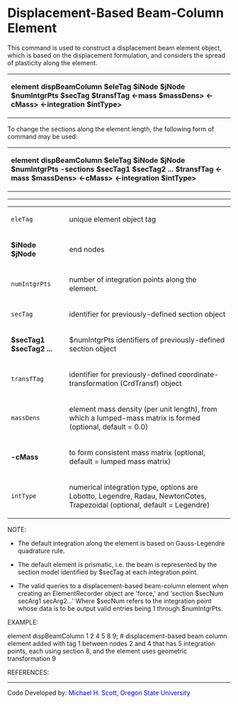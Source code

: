# Displacement-Based Beam-Column Element

<p>This command is used to construct a displacement beam element object,
which is based on the displacement formulation, and considers the spread
of plasticity along the element.</p>
<table>
<tbody>
<tr class="odd">
<td><p><strong>element dispBeamColumn $eleTag $iNode $jNode $numIntgrPts
$secTag $transfTag &lt;-mass $massDens&gt; &lt;-cMass&gt;
&lt;-integration $intType&gt;</strong></p></td>
</tr>
</tbody>
</table>
<p>To change the sections along the element length, the following form
of command may be used:</p>
<table>
<tbody>
<tr class="odd">
<td><p><strong>element dispBeamColumn $eleTag $iNode $jNode $numIntgrPts
-sections $secTag1 $secTag2 ... $transfTag &lt;-mass $massDens&gt;
&lt;-cMass&gt; &lt;-integration $intType&gt;</strong></p></td>
</tr>
</tbody>
</table>
<hr />
<table>
<tbody>
<tr class="odd">
<td><code class="parameter-table-variable">eleTag</code></td>
<td><p>unique element object tag</p></td>
</tr>
<tr class="even">
<td><p><strong>$iNode $jNode</strong></p></td>
<td><p>end nodes</p></td>
</tr>
<tr class="odd">
<td><code class="parameter-table-variable">numIntgrPts</code></td>
<td><p>number of integration points along the element.</p></td>
</tr>
<tr class="even">
<td><code class="parameter-table-variable">secTag</code></td>
<td><p>identifier for previously-defined section object</p></td>
</tr>
<tr class="odd">
<td><p><strong>$secTag1 $secTag2 ...</strong></p></td>
<td><p>$numIntgrPts identifiers of previously-defined section
object</p></td>
</tr>
<tr class="even">
<td><code class="parameter-table-variable">transfTag</code></td>
<td><p>identifier for previously-defined coordinate-transformation
(CrdTransf) object</p></td>
</tr>
<tr class="odd">
<td><code class="parameter-table-variable">massDens</code></td>
<td><p>element mass density (per unit length), from which a lumped-mass
matrix is formed (optional, default = 0.0)</p></td>
</tr>
<tr class="even">
<td><p><strong>-cMass</strong></p></td>
<td><p>to form consistent mass matrix (optional, default = lumped mass
matrix)</p></td>
</tr>
<tr class="odd">
<td><code class="parameter-table-variable">intType</code></td>
<td><p>numerical integration type, options are Lobotto, Legendre, Radau,
NewtonCotes, Trapezoidal (optional, default = Legendre)</p></td>
</tr>
</tbody>
</table>
<p>NOTE:</p>
<ul>
<li>The default integration along the element is based on Gauss-Legendre
quadrature rule.</li>
</ul>
<ul>
<li>The default element is prismatic, i.e. the beam is represented by
the section model identified by $secTag at each integration point.</li>
</ul>
<ul>
<li>The valid queries to a displacement-based beam-column element when
creating an ElementRecorder object are 'force,' and 'section $secNum
secArg1 secArg2...' Where $secNum refers to the integration point whose
data is to be output valid entries being 1 through $numIntgrPts.</li>
</ul>
<p>EXAMPLE:</p>
<p>element dispBeamColumn 1 2 4 5 8 9; # displacement-based beam column
element added with tag 1 between nodes 2 and 4 that has 5 integration
points, each using section 8, and the element uses geometric
transformation 9</p>
<p>REFERENCES:</p>
<hr />
<p>Code Developed by: <span style="color:blue"> Michael H. Scott,
Oregon State University </span></p>

